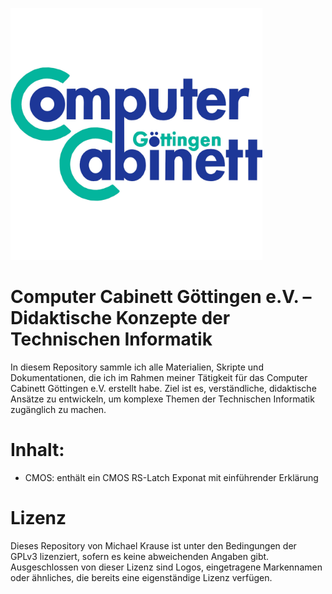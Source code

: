 <p align="left">
  <a href="https://www.c-c-g.de/">
    <img src="./CCG_Logo.jpg" alt="Computer Cabinett Göttingen e.V. Logo" width="80%">
  </a>
</p>

# Computer Cabinett Göttingen e.V. – Didaktische Konzepte der Technischen Informatik

In diesem Repository sammle ich alle Materialien, Skripte und Dokumentationen, die ich im Rahmen meiner Tätigkeit für das Computer Cabinett Göttingen e.V. erstellt habe. Ziel ist es, verständliche, didaktische Ansätze zu entwickeln, um komplexe Themen der Technischen Informatik zugänglich zu machen.


# Inhalt:
- CMOS: enthält ein CMOS RS-Latch Exponat mit einführender Erklärung


# Lizenz
Dieses Repository von Michael Krause ist unter den Bedingungen der GPLv3 lizenziert, sofern es keine abweichenden Angaben gibt. Ausgeschlossen von dieser Lizenz sind Logos, eingetragene Markennamen oder ähnliches, die bereits eine eigenständige Lizenz verfügen.